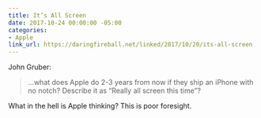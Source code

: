 ```yaml
---
title: It’s All Screen
date: 2017-10-24 00:00:00 -05:00
categories:
- Apple
link_url: https://daringfireball.net/linked/2017/10/20/its-all-screen
---
```


John Gruber:

> …what does Apple do 2-3 years from now if they ship an iPhone with no notch? Describe it as “Really all screen this time”?

What in the hell is Apple thinking? This is poor foresight.
